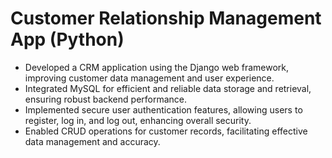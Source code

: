 # Customer Relationship Management App (Python)
- Developed a CRM application using the Django web framework, improving customer data management and user 
experience.
- Integrated MySQL for efficient and reliable data storage and retrieval, ensuring robust backend performance.
- Implemented secure user authentication features, allowing users to register, log in, and log out, enhancing overall 
security.
- Enabled CRUD operations for customer records, facilitating effective data management and accuracy.

